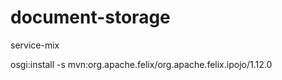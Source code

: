 document-storage
================

service-mix

osgi:install -s mvn:org.apache.felix/org.apache.felix.ipojo/1.12.0
